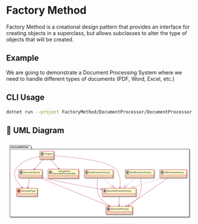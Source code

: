 # Factory Method

Factory Method is a creational design pattern that provides an interface for creating objects in a superclass, but allows subclasses to alter the type of objects that will be created.

## Example

We are going to demonstrate a Document Processing System where we need to handle different types of documents (PDF, Word, Excel, etc.)

## CLI Usage
```bash
dotnet run --project FactoryMethod/DocumentProcessor/DocumentProcessor.csproj -- Pdf "This is the document content"
```

## 🔷 UML Diagram

![UML Diagram](uml/factory-method-diagram.svg)

